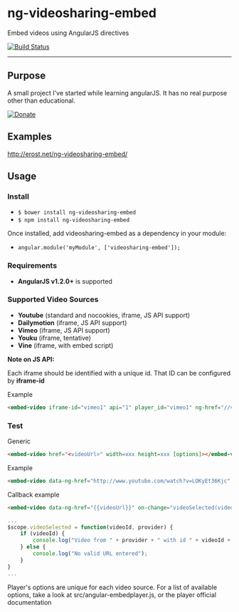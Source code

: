 # ng-videosharing-embed

Embed videos using AngularJS directives

[![Build Status](https://travis-ci.org/erost/ng-videosharing-embed.png?branch=master)](https://travis-ci.org/erost/ng-videosharing-embed)
***

## Purpose

A small project I've started while learning angularJS. It has no real purpose other than educational.

[![Donate](https://www.paypalobjects.com/en_US/i/btn/btn_donate_SM.gif)](https://www.paypal.com/cgi-bin/webscr?cmd=_s-xclick&hosted_button_id=SX83QR8JRVZWW)

## Examples

http://erost.net/ng-videosharing-embed/

## Usage

### Install

* `$ bower install ng-videosharing-embed`
* `$ npm install ng-videosharing-embed`

Once installed, add videosharing-embed as a dependency in your module:

* `angular.module('myModule', ['videosharing-embed']);`

### Requirements

* **AngularJS v1.2.0+** is supported

### Supported Video Sources

* **Youtube** (standard and nocookies, iframe, JS API support)
* **Dailymotion** (iframe, JS API support)
* **Vimeo** (iframe, JS API support)
* **Youku** (iframe, tentative)
* **Vine** (iframe, with embed script)

**Note on JS API:**

Each iframe should be identified with a unique id. That ID can be configured by **iframe-id**

Example
```html
<embed-video iframe-id="vimeo1" api="1" player_id="vimeo1" ng-href="//vimeo.com/111690998"><a href="//vimeo.com/111690998">Watch</a></embed-video>
```

### Test

Generic
```html
<embed-video href="<videoUrl>" width=xxx height=xxx [options]></embed-video>
```

Example
```html
<embed-video data-ng-href="http://www.youtube.com/watch?v=LOKyEt36Kjc" controls=0><a href="http://www.youtube.com/watch?v=LOKyEt36Kjc">Watch</a></embed-video>
```

Callback example
```html
<embed-video data-ng-href="{{videoUrl}}" on-change="videoSelected(videoId, provider)" controls=0><a href="http://www.youtube.com/watch?v=LOKyEt36Kjc">Watch</a></embed-video>
```
```js
...
$scope.videoSelected = function(videoId, provider) {
    if (videoId) {
        console.log("Video from " + provider + " with id " + videoId + " was selected");
    } else {
        console.log("No valid URL entered");
    }
}
...
```

Player's options are unique for each video source.
For a list of available options, take a look at src/angular-embedplayer.js, or the player official documentation
